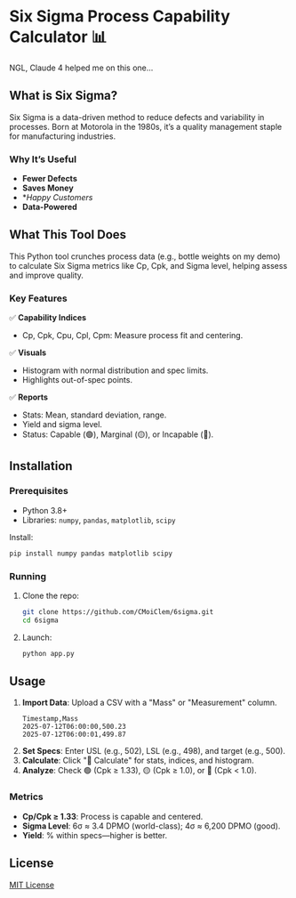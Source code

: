 # Six Sigma Process Capability Calculator 📊

NGL, Claude 4 helped me on this one... 

## What is Six Sigma?

Six Sigma is a data-driven method to reduce defects and variability in processes. Born at Motorola in the 1980s, it’s a quality management staple for manufacturing industries.

### Why It’s Useful
- **Fewer Defects**
- **Saves Money**
- **Happy Customers*
- **Data-Powered**

## What This Tool Does

This Python tool crunches process data (e.g., bottle weights on my demo) to calculate Six Sigma metrics like Cp, Cpk, and Sigma level, helping assess and improve quality.

### Key Features
✅ **Capability Indices**  
- Cp, Cpk, Cpu, Cpl, Cpm: Measure process fit and centering.

✅ **Visuals**  
- Histogram with normal distribution and spec limits.  
- Highlights out-of-spec points.

✅ **Reports**  
- Stats: Mean, standard deviation, range.  
- Yield and sigma level.  
- Status: Capable (🟢), Marginal (🟡), or Incapable (🔴).

## Installation

### Prerequisites
- Python 3.8+
- Libraries: `numpy`, `pandas`, `matplotlib`, `scipy`

Install:
```bash
pip install numpy pandas matplotlib scipy
```

### Running
1. Clone the repo:
   ```bash
   git clone https://github.com/CMoiClem/6sigma.git
   cd 6sigma
   ```
2. Launch:
   ```bash
   python app.py
   ```
   
## Usage

1. **Import Data**: Upload a CSV with a "Mass" or "Measurement" column.
   ```csv
   Timestamp,Mass
   2025-07-12T06:00:00,500.23
   2025-07-12T06:00:01,499.87
   ```
2. **Set Specs**: Enter USL (e.g., 502), LSL (e.g., 498), and target (e.g., 500).
3. **Calculate**: Click "🔄 Calculate" for stats, indices, and histogram.
4. **Analyze**: Check 🟢 (Cpk ≥ 1.33), 🟡 (Cpk ≥ 1.0), or 🔴 (Cpk < 1.0).

### Metrics
- **Cp/Cpk ≥ 1.33**: Process is capable and centered.
- **Sigma Level**: 6σ ≈ 3.4 DPMO (world-class); 4σ ≈ 6,200 DPMO (good).
- **Yield**: % within specs—higher is better.

## License
[MIT License](LICENSE)


